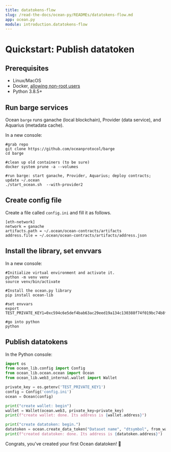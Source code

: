 ```yaml
---
title: datatokens-flow
slug: /read-the-docs/ocean-py/READMEs/datatokens-flow.md
app: ocean.py
module: introduction.datatokens-flow
---
```

<!--
Copyright 2021 Ocean Protocol Foundation
SPDX-License-Identifier: Apache-2.0
-->

# Quickstart: Publish datatoken

## Prerequisites

-   Linux/MacOS
-   Docker, [allowing non-root users](https://www.thegeekdiary.com/run-docker-as-a-non-root-user/)
-   Python 3.8.5+

## Run barge services

Ocean `barge` runs ganache (local blockchain), Provider (data service), and Aquarius (metadata cache).

In a new console:

```console
#grab repo
git clone https://github.com/oceanprotocol/barge
cd barge

#clean up old containers (to be sure)
docker system prune -a --volumes

#run barge: start ganache, Provider, Aquarius; deploy contracts; update ~/.ocean
./start_ocean.sh  --with-provider2
```

## Create config file

Create a file called `config.ini` and fill it as follows.

```text
[eth-network]
network = ganache
artifacts.path = ~/.ocean/ocean-contracts/artifacts
address.file = ~/.ocean/ocean-contracts/artifacts/address.json
```

## Install the library, set envvars

In a new console:

```console
#Initialize virtual environment and activate it.
python -m venv venv
source venv/bin/activate

#Install the ocean.py library
pip install ocean-lib

#set envvars
export TEST_PRIVATE_KEY1=0xc594c6e5def4bab63ac29eed19a134c130388f74f019bc74b8f4389df2837a58

#go into python
python
```

## Publish datatokens

In the Python console:

```python
import os
from ocean_lib.config import Config
from ocean_lib.ocean.ocean import Ocean
from ocean_lib.web3_internal.wallet import Wallet

private_key = os.getenv('TEST_PRIVATE_KEY1')
config = Config('config.ini')
ocean = Ocean(config)

print("create wallet: begin")
wallet = Wallet(ocean.web3, private_key=private_key)
print(f"create wallet: done. Its address is {wallet.address}")

print("create datatoken: begin.")
datatoken = ocean.create_data_token("Dataset name", "dtsymbol", from_wallet=wallet) 
print(f"created datatoken: done. Its address is {datatoken.address}")
```

Congrats, you've created your first Ocean datatoken! 🐋
